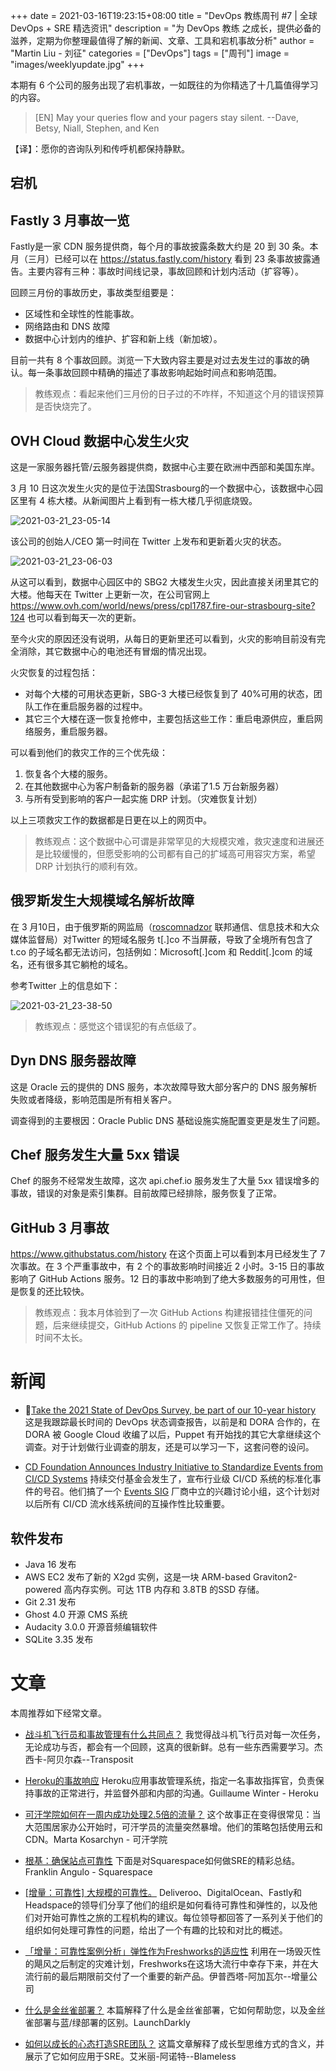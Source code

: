 +++
date = 2021-03-16T19:23:15+08:00
title = "DevOps 教练周刊 #7 | 全球 DevOps + SRE 精选资讯"
description = "为 DevOps 教练 之成长，提供必备的滋养，定期为你整理最值得了解的新闻、文章、工具和宕机事故分析"
author = "Martin Liu - 刘征"
categories = ["DevOps"]
tags = ["周刊"]
image = "images/weeklyupdate.jpg"
+++

本期有 6 个公司的服务出现了宕机事故，一如既往的为你精选了十几篇值得学习的内容。

<!--more--> 

> [EN] May your queries flow and your pagers stay silent. 
> --Dave, Betsy, Niall, Stephen, and Ken

【译】：愿你的咨询队列和传呼机都保持静默。

## 宕机



## Fastly 3 月事故一览

Fastly是一家 CDN 服务提供商，每个月的事故披露条数大约是 20 到 30 条。本月（三月）已经可以在 https://status.fastly.com/history 看到 23 条事故披露通告。主要内容有三种：事故时间线记录，事故回顾和计划内活动（扩容等）。



回顾三月份的事故历史，事故类型组要是：

* 区域性和全球性的性能事故。
* 网络路由和 DNS 故障
* 数据中心计划内的维护、扩容和新上线（新加坡）。



目前一共有 8 个事故回顾。浏览一下大致内容主要是对过去发生过的事故的确认。每一条事故回顾中精确的描述了事故影响起始时间点和影响范围。



> 教练观点：看起来他们三月份的日子过的不咋样，不知道这个月的错误预算是否快烧完了。



## OVH Cloud 数据中心发生火灾

这是一家服务器托管/云服务器提供商，数据中心主要在欧洲中西部和美国东岸。

3 月 10 日这次发生火灾的是位于法国Strasbourg的一个数据中心，该数据中心园区里有 4 栋大楼。从新闻图片上看到有一栋大楼几乎彻底烧毁。



![2021-03-21_23-05-14](https://elasticstack-1300734579.cos.ap-nanjing.myqcloud.com/2021-03-21-151636.png)



该公司的创始人/CEO 第一时间在 Twitter 上发布和更新着火灾的状态。

![2021-03-21_23-06-03](https://elasticstack-1300734579.cos.ap-nanjing.myqcloud.com/2021-03-21-151729.png)

从这可以看到，数据中心园区中的 SBG2 大楼发生火灾，因此直接关闭里其它的大楼。他每天在 Twitter 上更新一次，在公司官网上 https://www.ovh.com/world/news/press/cpl1787.fire-our-strasbourg-site?124 也可以看到每天一次的更新。

至今火灾的原因还没有说明，从每日的更新里还可以看到，火灾的影响目前没有完全消除，其它数据中心的电池还有冒烟的情况出现。

火灾恢复的过程包括：

* 对每个大楼的可用状态更新，SBG-3 大楼已经恢复到了 40%可用的状态，团队工作在重启服务器的过程中。
* 其它三个大楼在逐一恢复抢修中，主要包括这些工作：重启电源供应，重启网络服务，重启服务器。

可以看到他们的救灾工作的三个优先级：

1. 恢复各个大楼的服务。
2. 在其他数据中心为客户制备新的服务器（承诺了1.5 万台新服务器）
3. 与所有受到影响的客户一起实施 DRP 计划。（灾难恢复计划）

以上三项救灾工作的数据都是日更在以上的网页中。



> 教练观点：这个数据中心可谓是非常罕见的大规模灾难，救灾速度和进展还是比较缓慢的，但愿受影响的公司都有自己的扩域高可用容灾方案，希望 DRP 计划执行的顺利有效。



## 俄罗斯发生大规模域名解析故障

在 3 月10日，由于俄罗斯的网监局（[roscomnadzor](https://twitter.com/roscomnadzor) 联邦通信、信息技术和大众媒体监督局）对Twitter 的短域名服务 t[.]co 不当屏蔽，导致了全境所有包含了 t.co 的子域名都无法访问，包括例如：Microsoft[.]com 和 Reddit[.]com 的域名，还有很多其它躺枪的域名。

参考Twitter 上的信息如下：

![2021-03-21_23-38-50](https://elasticstack-1300734579.cos.ap-nanjing.myqcloud.com/2021-03-21-153938.png)

>教练观点：感觉这个错误犯的有点低级了。



## Dyn DNS 服务器故障

这是 Oracle 云的提供的 DNS 服务，本次故障导致大部分客户的 DNS 服务解析失败或者降级，影响范围是所有相关客户。

调查得到的主要根因：Oracle Public DNS 基础设施实施配置变更是发生了问题。



## Chef 服务发生大量 5xx 错误

Chef 的服务不经常发生故障，这次 api.chef.io 服务发生了大量 5xx 错误增多的事故，错误的对象是索引集群。目前故障已经排除，服务恢复了正常。



## GitHub 3 月事故

https://www.githubstatus.com/history 在这个页面上可以看到本月已经发生了 7 次事故。在 3 个严重事故中，有 2 个的事故影响时间接近 2 小时。3-15 日的事故影响了 GitHub Actions 服务。12 日的事故中影响到了绝大多数服务的可用性，但是恢复的还比较快。



> 教练观点：我本月体验到了一次 GitHub Actions 构建报错挂住僵死的问题，后来继续提交，GitHub Actions 的 pipeline 又恢复正常工作了。持续时间不太长。

# 新闻

* [Take the 2021 State of DevOps Survey, be part of our 10-year history](https://puppet.com/blog/take-the-2021-state-of-devops-survey-be-part-of-our-10-year-history/) 这是我跟踪最长时间的 DevOps 状态调查报告，以前是和 DORA 合作的，在 DORA 被 Google Cloud 收编了以后，Puppet 有开始找的其它大拿继续这个调查。对于计划做行业调查的朋友，还是可以学习一下，这套问卷的设问。

* [CD Foundation Announces Industry Initiative to Standardize Events from CI/CD Systems](https://kubernetes.us10.list-manage.com/track/click?u=3885586f8f1175194017967d6&id=5a32cff75d&e=7098f23071) 持续交付基金会发生了，宣布行业级 CI/CD 系统的标准化事件的号召。他们搞了一个  [Events SIG](https://github.com/cdfoundation/sig-events) 厂商中立的兴趣讨论小组，这个计划对以后所有 CI/CD 流水线系统间的互操作性比较重要。

  

## 软件发布

* Java 16 发布
* AWS EC2 发布了新的 X2gd 实例，这是一块 ARM-based Graviton2-powered 高内存实例。可达 1TB 内存和 3.8TB 的SSD 存储。
* Git 2.31 发布
* Ghost 4.0 开源 CMS 系统
* Audacity 3.0.0 开源音频编辑软件
* SQLite 3.35 发布



# 文章

本周推荐如下经常文章。

* [战斗机飞行员和事故管理有什么共同点？](https://www.transposit.com/blog/fighter-pilots-and-incident-management/)
  我觉得战斗机飞行员对每一次任务，无论成功与否，都会有一个回顾，这真的很新鲜。总有一些东西需要学习。杰西卡-阿贝尔森--Transposit

* [Heroku的事故响应](https://blog.heroku.com/incident-response-at-heroku-2020)
  Heroku应用事故管理系统，指定一名事故指挥官，负责保持事故的正常进行，并监督外部和内部的沟通。Guillaume Winter - Heroku

* [可汗学院如何在一周内成功处理2.5倍的流量？](https://blog.khanacademy.org/how-khan-academy-successfully-handled-2-5x-traffic-in-a-week/)
  这个故事正在变得很常见：当大范围居家办公开始时，可汗学员的流量突然暴增。他们的策略包括使用云和CDN。Marta Kosarchyn - 可汗学院

* [根基：确保站点可靠性](https://engineering.squarespace.com/blog/2017/under-the-hood-ensuring-site-reliability)
  下面是对Squarespace如何做SRE的精彩总结。Franklin Angulo - Squarespace

* [[增量：可靠性] 大规模的可靠性。](https://increment.com/reliability/reliability-at-scale/)
  Deliveroo、DigitalOcean、Fastly和Headspace的领导们分享了他们的组织是如何看待可靠性和弹性的，以及他们对开始可靠性之旅的工程机构的建议。每位领导都回答了一系列关于他们的组织如何处理可靠性的问题，给出了一个有趣的比较和对比的概述。

* [「增量：可靠性案例分析」弹性作为Freshworks的适应性](https://increment.com/reliability/resilience-as-adaptability-freshworks/)
  利用在一场毁灭性的飓风之后制定的灾难计划，Freshworks在这场大流行中幸存下来，并在大流行前的最后期限前交付了一个重要的新产品。伊普西塔-阿加瓦尔--增量公司

* [什么是金丝雀部署？](https://launchdarkly.com/blog/what-is-a-canary-deployment/)
  本篇解释了什么是金丝雀部署，它如何帮助您，以及金丝雀部署与蓝/绿部署的区别。LaunchDarkly

* [如何以成长的心态打造SRE团队？](https://www.blameless.com/blog/how-to-build-an-sre-team-with-a-growth-mindset)
  这篇文章解释了成长型思维方式的含义，并展示了它如何应用于SRE。艾米丽-阿诺特--Blameless





